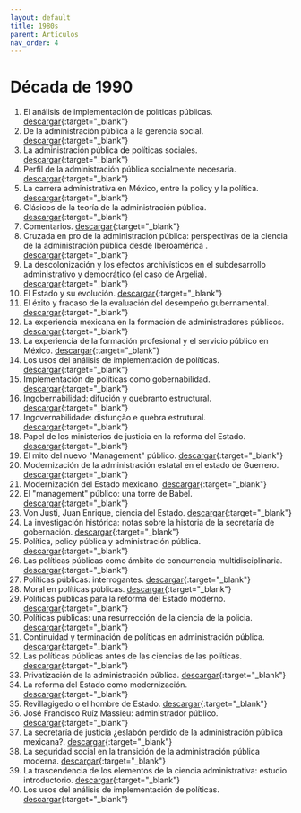 ```yaml
---
layout: default
title: 1980s
parent: Artículos
nav_order: 4
---
```


# Década de 1990
1. El análisis de implementación de políticas públicas. [descargar](/pdfs/articulos/1990/AnalisisImplementa.pdf){:target="_blank"}
2. De la administración pública a la gerencia social. [descargar](/pdfs/articulos/1990/APgerenciaSocial.pdf){:target="_blank"}
3. La administración pública de políticas sociales. [descargar](/pdfs/articulos/1990/APpoliticasSoc.pdf){:target="_blank"}
4. Perfil de la administración pública socialmente necesaria. [descargar](/pdfs/articulos/1990/APsocialmenteNec.pdf){:target="_blank"}
5. La carrera administrativa en México, entre la policy y la política. [descargar](/pdfs/articulos/1990/CarreraAdvaMexico.pdf){:target="_blank"}
6. Clásicos de la teoría de la administración pública. [descargar](/pdfs/articulos/1990/ClásicosAP.pdf){:target="_blank"}
7. Comentarios. [descargar](/pdfs/articulos/1990/ComentariosSEGOB.pdf){:target="_blank"}
8. Cruzada en pro de la administración pública: perspectivas de la ciencia de la administración pública desde Iberoamérica . [descargar](/pdfs/articulos/1990/CruzadaEnProAP.pdf){:target="_blank"}
9. La descolonización y los efectos archivísticos en el subdesarrollo administrativo y democrático (el caso de Argelia). [descargar](/pdfs/articulos/1990/DescolonizacionYap.pdf){:target="_blank"}
10. El Estado y su evolución. [descargar](/pdfs/articulos/1990/EstadoEvoluVirreinato.pdf){:target="_blank"}
11. El éxito y fracaso de la evaluación del desempeño gubernamental. [descargar](/pdfs/articulos/1990/ExitoFracasoAccionGuber.pdf){:target="_blank"}
12. La experiencia mexicana en la formación de administradores públicos. [descargar](/pdfs/articulos/1990/ExpeMexAdminisPubl.pdf){:target="_blank"}
13. La experiencia de la formación profesional y el servicio público en México. [descargar](/pdfs/articulos/1990/ExperienciaMexSpublico.pdf){:target="_blank"}
14. Los usos del análisis de implementación de políticas. [descargar](/pdfs/articulos/1990/Implementacion.pdf){:target="_blank"}
15. Implementación de políticas como gobernabilidad. [descargar](/pdfs/articulos/1990/ImplementaPoliticaGoberna.pdf){:target="_blank"}
16. Ingobernabilidad: difución y quebranto estructural. [descargar](/pdfs/articulos/1990/Ingobernabilidad.pdf){:target="_blank"}
17. Ingovernabilidade: disfunção e quebra estrutural. [descargar](/pdfs/articulos/1990/Ingobernabilidade.pdf){:target="_blank"}
18. Papel de los ministerios de justicia en la reforma del Estado. [descargar](/pdfs/articulos/1990/MinisteriosJusticia1.pdf){:target="_blank"}
19. El mito del nuevo "Management" público. [descargar](/pdfs/articulos/1990/MitoNGPVen.pdf){:target="_blank"}
20. Modernización de la administración estatal en el estado de Guerrero. [descargar](/pdfs/articulos/1990/ModernizacionEdoGuerrero.pdf){:target="_blank"}
21. Modernización del Estado mexicano. [descargar](/pdfs/articulos/1990/ModernizaEdoMexicano.pdf){:target="_blank"}
22. El "management" público: una torre de Babel. [descargar](/pdfs/articulos/1990/MpTorreDeBabel.pdf){:target="_blank"}
23. Von Justi, Juan Enrique, ciencia del Estado. [descargar](/pdfs/articulos/1990/NotaSobreJusti.pdf){:target="_blank"}
24. La investigación histórica: notas sobre la historia de la secretaría de gobernación. [descargar](/pdfs/articulos/1990/NotasSecretariaGober.pdf){:target="_blank"}
25. Política, policy pública y administración pública. [descargar](/pdfs/articulos/1990/PolicyPoliticaAP.pdf){:target="_blank"}
26. Las políticas públicas como ámbito de concurrencia multidisciplinaria. [descargar](/pdfs/articulos/1990/PPconcurrenciaMulti.pdf){:target="_blank"}
27. Políticas públicas: interrogantes. [descargar](/pdfs/articulos/1990/PPinterrogantes.pdf){:target="_blank"}
28. Moral en políticas públicas. [descargar](/pdfs/articulos/1990/PPmoral.pdf){:target="_blank"}
29. Políticas públicas para la reforma del Estado moderno. [descargar](/pdfs/articulos/1990/PPreformaEstado.pdf){:target="_blank"}
29. Políticas públicas: una resurrección de la ciencia de la policia. [descargar](/pdfs/articulos/1990/PPresurreccionCP.pdf){:target="_blank"}
30. Continuidad y terminación de políticas en administración pública. [descargar](/pdfs/articulos/1990/PPterminaContinua.pdf){:target="_blank"}
31. Las políticas públicas antes de las ciencias de las políticas. [descargar](/pdfs/articulos/1990/PPublicasAntesCpoliticas.pdf){:target="_blank"}
32. Privatización de la administración pública. [descargar](/pdfs/articulos/1990/PrivatizaAP.pdf){:target="_blank"}
33. La reforma del Estado como modernización. [descargar](/pdfs/articulos/1990/ReformaEdoModernizacion.pdf){:target="_blank"}
34. Revillagigedo o el hombre de Estado. [descargar](/pdfs/articulos/1990/RevillagigedoHombreEdo.pdf){:target="_blank"}
35. José Francisco Ruíz Massieu: administrador público. [descargar](/pdfs/articulos/1990/RuizMassieuAP.pdf){:target="_blank"}
36. La secretaría de justicia ¿eslabón perdido de la administración pública mexicana?. [descargar](/pdfs/articulos/1990/SdeJusticiaEslabonPerdido.pdf){:target="_blank"}
37. La seguridad social en la transición de la administración pública moderna. [descargar](/pdfs/articulos/1990/SeguridadSocialyAP.pdf){:target="_blank"}
38. La trascendencia de los elementos de la ciencia administrativa: estudio introductorio. [descargar](/pdfs/articulos/1990/TrascendenciaElementosCA.pdf){:target="_blank"}
39. Los usos del análisis de implementación de políticas. [descargar](/pdfs/articulos/1990/UsosAnalisisImplementa2.pdf){:target="_blank"}


